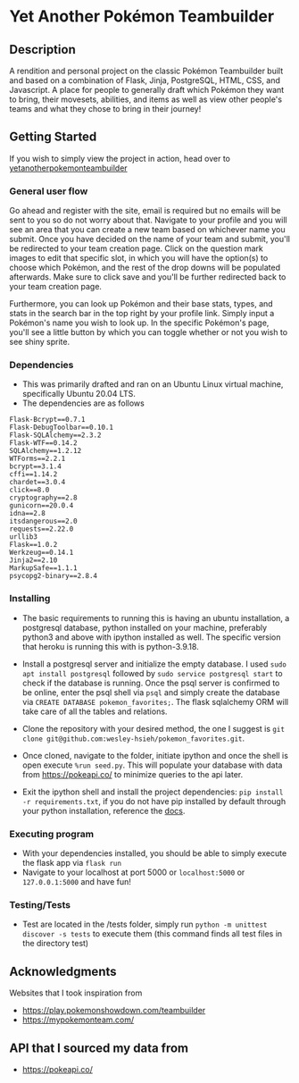 # Yet Another Pokémon Teambuilder

## Description

A rendition and personal project on the classic Pokémon Teambuilder built and based on a combination of Flask, Jinja, 
PostgreSQL, HTML, CSS, and Javascript. A place for people to generally draft which Pokémon they want to bring, their movesets, abilities, and items as
well as view other people's teams and what they chose to bring in their journey!

## Getting Started

If you wish to simply view the project in action, head over to [yetanotherpokemonteambuilder](https://yetanotherpokemonteambuilder-32a0fcc5ffd6.herokuapp.com/)

### General user flow

Go ahead and register with the site, email is required but no emails will be sent to you so do not worry about that. 
Navigate to your profile and you will see an area that you can create a new team based on whichever name you submit. Once you have decided on the name of your team and submit, 
you'll be redirected to your team creation page. Click on the question mark images to edit that specific slot, in which you will have the option(s) to choose which Pokémon, 
and the rest of the drop downs will be populated afterwards. Make sure to click save and you'll be further redirected back to your team creation page. 

Furthermore, you can look up Pokémon and their base stats, types, and stats in the search bar in the top right by your profile link. Simply input a Pokémon's name you wish to look up.
In the specific Pokémon's page, you'll see a little button by which you can toggle whether or not you wish to see shiny sprite. 

### Dependencies

* This was primarily drafted and ran on an Ubuntu Linux virtual machine, specifically Ubuntu 20.04 LTS.
* The dependencies are as follows
```
Flask-Bcrypt==0.7.1
Flask-DebugToolbar==0.10.1
Flask-SQLAlchemy==2.3.2
Flask-WTF==0.14.2
SQLAlchemy==1.2.12
WTForms==2.2.1
bcrypt==3.1.4
cffi==1.14.2
chardet==3.0.4
click==8.0
cryptography==2.8
gunicorn==20.0.4
idna==2.8
itsdangerous==2.0
requests==2.22.0
urllib3
Flask==1.0.2
Werkzeug==0.14.1
Jinja2==2.10
MarkupSafe==1.1.1
psycopg2-binary==2.8.4
```

### Installing

* The basic requirements to running this is having an ubuntu installation, a postgresql database, python installed on your machine,
preferably python3 and above with ipython installed as well. The specific version that heroku is running this with is python-3.9.18.

* Install a postgresql server and initialize the empty database. I used `sudo apt install postgresql` followed by `sudo service postgresql start` to check if 
the database is running. Once the psql server is confirmed to be online, enter the psql shell via `psql` and simply create the database
via `CREATE DATABASE pokemon_favorites;`. The flask sqlalchemy ORM will take care of all the tables and relations.

* Clone the repository with your desired method, the one I suggest is `git clone git@github.com:wesley-hsieh/pokemon_favorites.git`.

* Once cloned, navigate to the folder, initiate ipython and once the shell is open execute `%run seed.py`. This will populate your database
with data from https://pokeapi.co/ to minimize queries to the api later. 

* Exit the ipython shell and install the project dependencies: `pip install -r requirements.txt`, if you do not have pip installed by default through
your python installation, reference the [docs](https://pip.pypa.io/en/stable/installation/).

### Executing program

* With your dependencies installed, you should be able to simply execute the flask app via `flask run` 
* Navigate to your localhost at port 5000 or `localhost:5000` or `127.0.0.1:5000` and have fun!

### Testing/Tests

* Test are located in the /tests folder, simply run `python -m unittest discover -s tests` to execute them (this command finds all test files in the directory test)

## Acknowledgments

Websites that I took inspiration from
* https://play.pokemonshowdown.com/teambuilder
* https://mypokemonteam.com/

## API that I sourced my data from 
* https://pokeapi.co/ 
